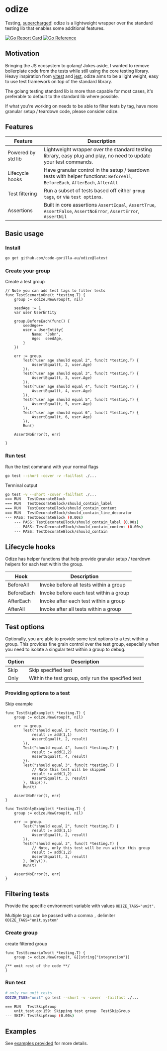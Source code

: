 # odize

Testing, [supercharged](https://www.yourdictionary.com/odize)! odize is a lightweight wrapper over the standard testing lib that enables some additional features.

[![Go Report Card](https://goreportcard.com/badge/github.com/code-gorilla-au/odize)](https://goreportcard.com/report/github.com/code-gorilla-au/odize)
[![Go Reference](https://pkg.go.dev/badge/github.com/code-gorilla-au/odize.svg)](https://pkg.go.dev/github.com/code-gorilla-au/odize)

## Motivation

Bringing the JS ecosystem to golang! Jokes aside, I wanted to remove boilerplate code from the tests while still using the core testing library. Heavy inspiration from [vitest](https://vitest.dev/) and [jest](https://jestjs.io/), odize aims to be a light weight, easy to use test framework on top of the standard library.

The golang testing standard lib is more than capable for most cases, it's preferable to default to the standard lib where possible.

If what you're working on needs to be able to filter tests by tag, have more granular setup / teardown code, please consider odize.


## Features

| Feature | Description |
| ------- | ----------- |
| Powered by std lib |  Lightweight wrapper over the standard testing library, easy plug and play, no need to update your test commands. | 
| Lifecycle hooks | Have granular control in the setup / teardown tests with helper functions: `BeforeAll`, `BeforeEach`, `AfterEach`, `AfterAll` |
| Test filtering | Run a subset of tests based off either `group tags`, or via `test options`. |
| Assertions | Built in core assertions `AssertEqual`, `AssertTrue`, `AssertFalse`, `AssertNoError`, `AssertError`, `AssertNil` | 

## Basic usage

### Install

```bash
go get github.com/code-gorilla-au/odize@latest
```

### Create your group

Create a test group 

```golang
// Note you can add test tags to filter tests
func TestScenarioOne(t *testing.T) {
	group := odize.NewGroup(t, nil)

	seedAge := 1
	var user UserEntity

	group.BeforeEach(func() {
		seedAge++
		user = UserEntity{
			Name: "John",
			Age:  seedAge,
		}
	})

	err := group.
		Test("user age should equal 2", func(t *testing.T) {
			AssertEqual(t, 2, user.Age)
		}).
		Test("user age should equal 3", func(t *testing.T) {
			AssertEqual(t, 3, user.Age)
		}).
		Test("user age should equal 4", func(t *testing.T) {
			AssertEqual(t, 4, user.Age)
		}).
		Test("user age should equal 5", func(t *testing.T) {
			AssertEqual(t, 5, user.Age)
		}).
		Test("user age should equal 6", func(t *testing.T) {
			AssertEqual(t, 6, user.Age)
		}).
		Run()

	AssertNoError(t, err)

}

```

### Run test

Run the test command with your normal flags

```bash
go test --short -cover -v -failfast ./...
```
Terminal output

```bash
go test -v --short -cover -failfast ./...
=== RUN   TestDecorateBlock
=== RUN   TestDecorateBlock/should_contain_label
=== RUN   TestDecorateBlock/should_contain_content
=== RUN   TestDecorateBlock/should_contain_line_decorator
--- PASS: TestDecorateBlock (0.00s)
    --- PASS: TestDecorateBlock/should_contain_label (0.00s)
    --- PASS: TestDecorateBlock/should_contain_content (0.00s)
    --- PASS: TestDecorateBlock/should_contain

```

## Lifecycle hooks 

Odize has helper functions that help provide granular setup / teardown helpers for each test within the group.

| Hook | Description |
| ---- | ----------- |
| BeforeAll | Invoke before all tests within a group |
| BeforeEach | Invoke before each test within a group |
| AfterEach | Invoke after each test within a group |
| AfterAll | Invoke after all tests within a group | 

## Test options

Optionally, you are able to provide some test options to a test within a group. This provides fine grain control over the test group, especially when you need to isolate a singular test within a group to debug.

| Option | Description |
| ------ | ----------- |
| Skip	 |	Skip specified test |
| Only   | Within the test group, only run the specified test |


### Providing options to a test

Skip example 

```golang
func TestSkipExample(t *testing.T) {
	group := odize.NewGroup(t, nil)

	err := group.
		Test("should equal 2", func(t *testing.T) {
			result := add(1,1)
			AssertEqual(t, 2, result)
		}).
		Test("should equal 4", func(t *testing.T) {
			result := add(2,2)
			AssertEqual(t, 4, result)
		}).
		Test("should equal 3", func(t *testing.T) {
			// Note this test will be skipped
			result := add(1,2)
			AssertEqual(t, 3, result)
		}, Skip()).
		Run(t)

	AssertNoError(t, err)
}
```


```golang
func TestOnlyExample(t *testing.T) {
	group := odize.NewGroup(t, nil)

	err := group.
		Test("should equal 2", func(t *testing.T) {
			result := add(1,1)
			AssertEqual(t, 2, result)
		}).
		Test("should equal 3", func(t *testing.T) {
			// Note, only this test will be run within this group
			result := add(1,2)
			AssertEqual(t, 3, result)
		}, Only()).
		Run(t)

	AssertNoError(t, err)
}
```

## Filtering tests

Provide the specific environment variable with values `ODIZE_TAGS="unit"`. 

Multiple tags can be passed with a comma `,` delimiter `ODIZE_TAGS="unit,system"`

### Create group

create filtered group

```golang
func TestScenarioTwo(t *testing.T) {
	group := odize.NewGroup(t, &[]string{"integration"})

/** omit rest of the code **/
}

```

### Run test

```bash
# only run unit tests
ODIZE_TAGS="unit" go test --short -v -cover  -failfast ./... 

```

```bash
=== RUN   TestSkipGroup
    unit_test.go:159: Skipping test group  TestSkipGroup
--- SKIP: TestSkipGroup (0.00s)
```



## Examples

See [examples provided](./examples/examples_test.go) for more details.